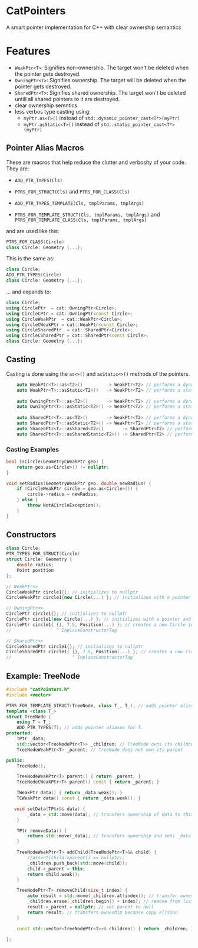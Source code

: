 # CatPointers
A smart pointer implementation for C++ with clear ownership semantics

# Features
 - `WeakPtr<T>`: Signifies non-ownership. The target won't be deleted when the pointer gets destroyed.
 - `OwningPtr<T>`: Signifies ownership. The target will be deleted when the pointer gets destroyed.
 - `SharedPtr<T>`: Signifies shared ownership. The target won't be deleted untill all shared pointers to it are destroyed.
 - clear ownership semntics
 - less verbos type casting using:
   - `myPtr.as<T>()` instead of `std::dynamic_pointer_cast<T*>(myPtr)`
   -  `myPtr.asStatic<T>()` instead of `std::static_pointer_cast<T*>(myPtr)`

## Pointer Alias Macros
These are macros that help reduce the clutter and verbosity of your code.
They are:

- `ADD_PTR_TYPES(Cls)`
- `PTRS_FOR_STRUCT(Cls)` and `PTRS_FOR_CLASS(Cls)`

- `ADD_PTR_TYPES_TEMPLATE(Cls, tmplParams, tmplArgs)`
- `PTRS_FOR_TEMPLATE_STRUCT(Cls, tmplParams, tmplArgs)` and `PTRS_FOR_TEMPLATE_CLASS(Cls, tmplParams, tmplArgs)`

and are used like this:
```c++
PTRS_FOR_CLASS(Circle)
class Circle: Geometry {...};
```
This is the same as:
```c++
class Circle;
ADD_PTR_TYPES(Circle)
class Circle: Geometry {...};
```
... and expands to:
```c++
class Circle;
using CirclePtr  = cat::OwningPtr<Circle>;
using CircleCPtr = cat::OwningPtr<const Circle>;
using CircleWeakPtr  = cat::WeakPtr<Circle>;
using CircleCWeakPtr = cat::WeakPtr<const Circle>;
using CircleSharedPtr  = cat::SharedPtr<Circle>;
using CircleCSharedPtr = cat::SharedPtr<const Circle>;
class Circle: Geometry {...};
```


## Casting
Casting is done using the `as<>()` and `asStatic<>()` methods of the pointers.
```c++
    auto WeakPtr<T>::as<T2>()         -> WeakPtr<T2> // performs a dynamc_cast<T2*>(...)
    auto WeakPtr<T>::asStatic<T2>()   -> WeakPtr<T2> // performs a static_cast<T2*>(...)
    
    auto OwningPtr<T>::as<T2>()       -> WeakPtr<T2> // performs a dynamc_cast<T2*>(...)
    auto OwningPtr<T>::asStatic<T2>() -> WeakPtr<T2> // performs a static_cast<T2*>(...)
    
    auto SharedPtr<T>::as<T2>()       -> WeakPtr<T2> // performs a dynamc_cast<T2*>(...)
    auto SharedPtr<T>::asStatic<T2>() -> WeakPtr<T2> // performs a static_cast<T2*>(...)
    auto SharedPtr<T>::asShared<T2>()       -> SharedPtr<T2> // performs a dynamc_cast<T2*>(...)
    auto SharedPtr<T>::asSharedStatic<T2>() -> SharedPtr<T2> // performs a static_cast<T2*>(...)
```
### Casting Examples
```c++
bool isCircle(GeometryCWeakPtr geo) {
    return geo.as<Circle>() != nullptr;
}

void setRadius(GeometryWeakPtr geo, double newRadius) {
    if (CircleWeakPtr circle = geo.as<Circle>()) {
        circle->radius = newRadius;
    } else {
        throw NotACircleException();
    }
}
```

## Constructors
```c++
class Circle;
PTR_TYPES_FOR_STRUCT(Circle)
struct Circle: Geometry {
    double radius;
    Point position
};
```
```c++
// WeakPtr<>
CircleWeakPtr circle1{}; // initializes to nullptr
CircleWeakPtr circle1{new Circle(...) }; // initializes with a pointer

// OwningPtr<>
CirclePtr circle1{}; // initializes to nullptr
CirclePtr circle1{new Circle(...) }; // initializes with a pointer and takes ownership of the target.
CirclePtr circle1{ {}, 7.5, Position(...) }; // creates a new Circle instance.
//                 ^ InplaceConstructorTag

// SharedPtr<>
CircleSharedPtr circle1{}; // initializes to nullptr
CircleSharedPtr circle1{ {}, 7.5, Position(...) }; // creates a new Circle instance.
//                       ^ InplaceConstructorTag
```

## Example: TreeNode

``` c++
#include "catPointers.h"
#include <vector>

PTRS_FOR_TEMPLATE_STRUCT(TreeNode, class T_, T_); // adds pointer aliases for a templated struct BEFORE acual type definition.
template <class T_>
struct TreeNode {
    using T = T_;
    ADD_PTR_TYPES(T); // adds pointer aliases for T.
protected:
    TPtr _data;
    std::vector<TreeNodePtr<T>> _children; // TreeNode owns its children
    TreeNodeWeakPtr<T> _parent; // TreeNode does not own its parent

public:
    TreeNode();

    TreeNodeWeakPtr<T> parent() { return _parent; }
    TreeNodeCWeakPtr<T> parent() const { return _parent; }

    TWeakPtr data() { return _data.weak(); }
    TCWeakPtr data() const { return _data.weak(); }

   void setData(TPtr&& data) {
        _data = std::move(data); // transfers ownership of data to this TreeNode;
    }

    TPtr removeData() {
        return std::move(_data); // transfers ownership and sets _data = nullptr;
    }

    TreeNodeWeakPtr<T> addChild(TreeNodePtr<T>&& child) {
        //assert(child->parent() == nullptr);
        _children.push_back(std::move(child));
        child->_parent = this;
        return child.weak();
    }

    TreeNodePtr<T> removeChild(size_t index) {
        auto result = std::move(_children.at(index)); // transfer owneship
        _children.erase(_children.begin() + index); // remove from list
        result->_parent = nullptr; // set parent to null
        return result; // transfers owneship because copy elision
    }

    const std::vector<TreeNodePtr<T>>& children() { return _children; }
    
};
```

